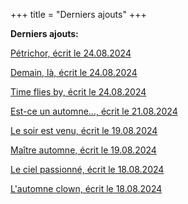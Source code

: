 +++
title = "Derniers ajouts"
+++

**Derniers ajouts:**

[Pétrichor, écrit le 24.08.2024](./seasons/21_vingt_et_unieme_saison/petrichor/)

[Demain, là, écrit le 24.08.2024](./seasons/21_vingt_et_unieme_saison/demain_la/)

[Time flies by, écrit le 24.08.2024](/en/original_texts/2024/time_flies_by)

[Est-ce un automne..., écrit le 21.08.2024](./seasons/21_vingt_et_unieme_saison/est_ce_un_automne/)

[Le soir est venu, écrit le 19.08.2024](./seasons/21_vingt_et_unieme_saison/le_soir_est_venu/)

[Maître automne, écrit le 19.08.2024](./seasons/21_vingt_et_unieme_saison/maitre_automne/)

[Le ciel passionné, écrit le 18.08.2024](./seasons/21_vingt_et_unieme_saison/le_ciel_passionne/)

[L'automne clown, écrit le 18.08.2024](./seasons/21_vingt_et_unieme_saison/l_automne_clown/)


